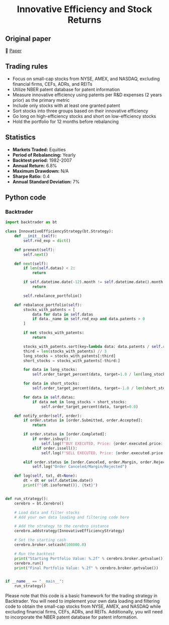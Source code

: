 <div align="center">
  <h1>Innovative Efficiency and Stock Returns</h1>
</div>

## Original paper

📕 [Paper](https://papers.ssrn.com/sol3/papers.cfm?abstract_id=1799675)

## Trading rules

- Focus on small-cap stocks from NYSE, AMEX, and NASDAQ, excluding financial firms, CEFs, ADRs, and REITs
- Utilize NBER patent database for patent information
- Measure innovative efficiency using patents per R&D expenses (2 years prior) as the primary metric
- Include only stocks with at least one granted patent
- Sort stocks into three groups based on their innovative efficiency
- Go long on high-efficiency stocks and short on low-efficiency stocks
- Hold the portfolio for 12 months before rebalancing

## Statistics

- **Markets Traded:** Equities
- **Period of Rebalancing:** Yearly
- **Backtest period:** 1982-2007
- **Annual Return:** 6.8%
- **Maximum Drawdown:** N/A
- **Sharpe Ratio:** 0.4
- **Annual Standard Deviation:** 7%

## Python code

### Backtrader

```python
import backtrader as bt

class InnovativeEfficiencyStrategy(bt.Strategy):
    def __init__(self):
        self.rnd_exp = dict()

    def prenext(self):
        self.next()

    def next(self):
        if len(self.datas) < 2:
            return

        if self.datetime.date(-12).month != self.datetime.date().month:
            return

        self.rebalance_portfolio()

    def rebalance_portfolio(self):
        stocks_with_patents = [
            data for data in self.datas
            if data._name in self.rnd_exp and data.patents > 0
        ]

        if not stocks_with_patents:
            return

        stocks_with_patents.sort(key=lambda data: data.patents / self.rnd_exp[data._name][-2], reverse=True)
        third = len(stocks_with_patents) // 3
        long_stocks = stocks_with_patents[:third]
        short_stocks = stocks_with_patents[-third:]

        for data in long_stocks:
            self.order_target_percent(data, target=1.0 / len(long_stocks))

        for data in short_stocks:
            self.order_target_percent(data, target=-1.0 / len(short_stocks))

        for data in self.datas:
            if data not in long_stocks + short_stocks:
                self.order_target_percent(data, target=0.0)

    def notify_order(self, order):
        if order.status in [order.Submitted, order.Accepted]:
            return

        if order.status in [order.Completed]:
            if order.isbuy():
                self.log(f"BUY EXECUTED, Price: {order.executed.price:.2f}")
            elif order.issell():
                self.log(f"SELL EXECUTED, Price: {order.executed.price:.2f}")

        elif order.status in [order.Canceled, order.Margin, order.Rejected]:
            self.log("Order Canceled/Margin/Rejected")

    def log(self, txt, dt=None):
        dt = dt or self.datetime.date()
        print(f"{dt.isoformat()}, {txt}")


def run_strategy():
    cerebro = bt.Cerebro()

    # Load data and filter stocks
    # Add your own data loading and filtering code here

    # Add the strategy to the cerebro instance
    cerebro.addstrategy(InnovativeEfficiencyStrategy)

    # Set the starting cash
    cerebro.broker.setcash(100000.0)

    # Run the backtest
    print("Starting Portfolio Value: %.2f" % cerebro.broker.getvalue())
    cerebro.run()
    print("Final Portfolio Value: %.2f" % cerebro.broker.getvalue())


if __name__ == "__main__":
    run_strategy()
```

Please note that this code is a basic framework for the trading strategy in Backtrader. You will need to implement your own data loading and filtering code to obtain the small-cap stocks from NYSE, AMEX, and NASDAQ while excluding financial firms, CEFs, ADRs, and REITs. Additionally, you will need to incorporate the NBER patent database for patent information.